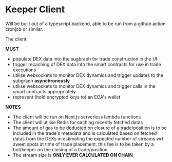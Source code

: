 # Keeper Client

Will be built out of a typescript backend, able to be run from a github action cronjob or similar.

The client:

**MUST**

- populate DEX data into the sugbraph for trade construction in the UI
- trigger recaching of DEX data into the smart contracts for use in trade executions
- utilise websockets to monitor DEX dynamics and trigger updates to the subgraoh **asynchronously**
- utilise websockets to monitor DEX dynamics and trigger calls in the smart contracts appropriately
- represent (hold encrypted keys to) an EOA's wallet

**NOTES**

- The client will be run on Next.js serverless lambda functions
- The client will utilise Redis for caching recently fetched datas
- The amount of gas to be deducted on closure of a trade/position is to be included in the trade's metadata and is calculated based on fetched datas from the DEXs in estimating the expected number of streams wrt sweet spots at time of trade placement. this fee is to be taken by a bot/keeper on the closing of a trade/position
- The stream size is **ONLY EVER CALCULATED ON CHAIN**
